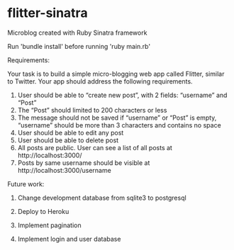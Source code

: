 flitter-sinatra
===============

Microblog created with Ruby Sinatra framework

Run 'bundle install' before running 'ruby main.rb'

Requirements:

Your task is to build a simple micro-blogging web app called Flitter, similar to Twitter. Your app should address the following requirements.

1. User should be able to “create new post”, with 2 fields: “username” and “Post”
2. The “Post” should limited to 200 characters or less
3. The message should not be saved if “username” or “Post” is empty, “username” should be more than 3 characters and contains no space
4. User should be able to edit any post
5. User should be able to delete post
6. All posts are public. User can see a list of all posts at http://localhost:3000/
7. Posts by same username should be visible at http://localhost:3000/username


Future work:
1. Change development database from sqlite3 to postgresql

2. Deploy to Heroku

3. Implement pagination

4. Implement login and user database
